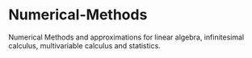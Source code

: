 # Numerical-Methods
Numerical Methods and approximations for linear algebra, infinitesimal calculus, multivariable calculus and statistics.
